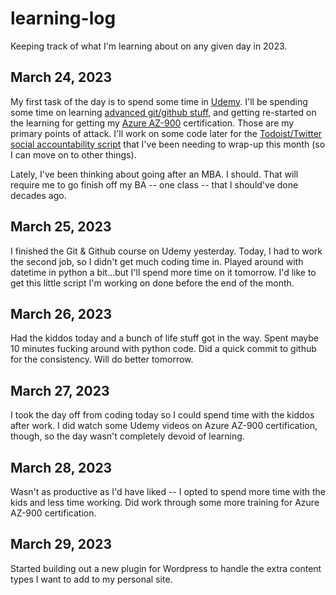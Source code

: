 # learning-log
Keeping track of what I'm learning about on any given day in 2023.

## March 24, 2023
My first task of the day is to spend some time in [Udemy](https://www.udemy.com/).  I'll be spending some time on learning [advanced git/github stuff](https://www.udemy.com/course/git-github-practical-guide/), and getting re-started on the learning for getting my [Azure AZ-900](https://www.udemy.com/course/az900-azure/) certification.  Those are my primary points of attack.  I'll work on some code later for the [Todoist/Twitter social accountability script](https://github.com/dan-bailey/Todoist-Social-Accountability) that I've been needing to wrap-up this month (so I can move on to other things).

Lately, I've been thinking about going after an MBA.  I should.  That will require me to go finish off my BA -- one class -- that I should've done decades ago.

## March 25, 2023
I finished the Git & Github course on Udemy yesterday.  Today, I had to work the second job, so I didn't get much coding time in.  Played around with datetime in python a bit...but I'll spend more time on it tomorrow.  I'd like to get this little script I'm working on done before the end of the month.

## March 26, 2023
Had the kiddos today and a bunch of life stuff got in the way.  Spent maybe 10 minutes fucking around with python code.  Did a quick commit to github for the consistency.  Will do better tomorrow.

## March 27, 2023
I took the day off from coding today so I could spend time with the kiddos after work.  I did watch some Udemy videos on Azure AZ-900 certification, though, so the day wasn't completely devoid of learning.

## March 28, 2023
Wasn't as productive as I'd have liked -- I opted to spend more time with the kids and less time working.  Did work through some more training for Azure AZ-900 certification.

## March 29, 2023
Started building out a new plugin for Wordpress to handle the extra content types I want to add to my personal site.
